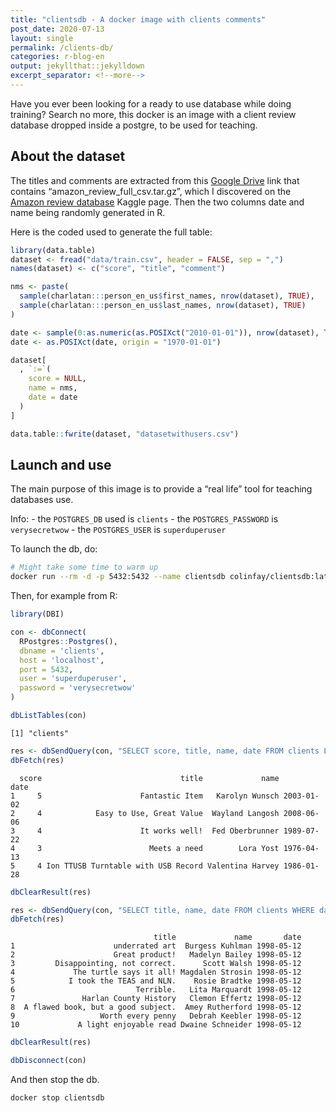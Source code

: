 ```yaml
---
title: "clientsdb - A docker image with clients comments"
post_date: 2020-07-13
layout: single
permalink: /clients-db/
categories: r-blog-en
output: jekyllthat::jekylldown
excerpt_separator: <!--more-->
---
```


Have you ever been looking for a ready to use database while doing
training? Search no more, this docker is an image with a client review
database dropped inside a postgre, to be used for teaching.

## About the dataset

The titles and comments are extracted from this [Google
Drive](https://drive.google.com/drive/folders/0Bz8a_Dbh9Qhbfll6bVpmNUtUcFdjYmF2SEpmZUZUcVNiMUw1TWN6RDV3a0JHT3kxLVhVR2M)
link that contains “amazon\_review\_full\_csv.tar.gz”, which I
discovered on the [Amazon review
database](https://www.kaggle.com/bittlingmayer/amazonreviews) Kaggle
page. Then the two columns date and name being randomly generated in R.

Here is the coded used to generate the full table:

``` r
library(data.table)
dataset <- fread("data/train.csv", header = FALSE, sep = ",")
names(dataset) <- c("score", "title", "comment")

nms <- paste(
  sample(charlatan:::person_en_us$first_names, nrow(dataset), TRUE), 
  sample(charlatan:::person_en_us$last_names, nrow(dataset), TRUE)
)

date <- sample(0:as.numeric(as.POSIXct("2010-01-01")), nrow(dataset), TRUE)
date <- as.POSIXct(date, origin = "1970-01-01")

dataset[
  , `:=`(
    score = NULL,
    name = nms, 
    date = date
  )
]   

data.table::fwrite(dataset, "datasetwithusers.csv")
```

## Launch and use

The main purpose of this image is to provide a “real life” tool for
teaching databases use.

Info: - the `POSTGRES_DB` used is `clients` - the `POSTGRES_PASSWORD` is
`verysecretwow` - the `POSTGRES_USER` is `superduperuser`

To launch the db, do:

``` bash
# Might take some time to warm up
docker run --rm -d -p 5432:5432 --name clientsdb colinfay/clientsdb:latest
```

Then, for example from R:

``` r
library(DBI)

con <- dbConnect(
  RPostgres::Postgres(),
  dbname = 'clients', 
  host = 'localhost',
  port = 5432, 
  user = 'superduperuser',
  password = 'verysecretwow'
)

dbListTables(con)
```

    [1] "clients"

``` r
res <- dbSendQuery(con, "SELECT score, title, name, date FROM clients LIMIT 5")
dbFetch(res)
```

``` 
  score                               title             name       date
1     5                      Fantastic Item   Karolyn Wunsch 2003-01-02
2     4            Easy to Use, Great Value  Wayland Langosh 2008-06-06
3     4                      It works well!  Fed Oberbrunner 1989-07-22
4     3                        Meets a need        Lora Yost 1976-04-13
5     4 Ion TTUSB Turntable with USB Record Valentina Harvey 1986-01-28
```

``` r
dbClearResult(res)

res <- dbSendQuery(con, "SELECT title, name, date FROM clients WHERE date = '1998-05-12' LIMIT 10")
dbFetch(res)
```

``` 
                                title             name       date
1                      underrated art  Burgess Kuhlman 1998-05-12
2                      Great product!   Madelyn Bailey 1998-05-12
3         Disappointing, not correct.      Scott Walsh 1998-05-12
4             The turtle says it all! Magdalen Strosin 1998-05-12
5            I took the TEAS and NLN.    Rosie Bradtke 1998-05-12
6                           Terrible.   Lita Marquardt 1998-05-12
7               Harlan County History   Clemon Effertz 1998-05-12
8  A flawed book, but a good subject.  Amey Rutherford 1998-05-12
9                   Worth every penny   Debrah Keebler 1998-05-12
10             A light enjoyable read Dwaine Schneider 1998-05-12
```

``` r
dbClearResult(res)

dbDisconnect(con)
```

And then stop the db.

``` bash
docker stop clientsdb 
```
